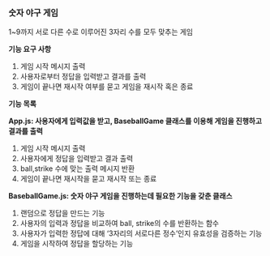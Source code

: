 ### 숫자 야구 게임

1~9까지 서로 다른 수로 이루어진 3자리 수를 모두 맞추는 게임

**기능 요구 사항**

1. 게임 시작 메시지 출력
2. 사용자로부터 정답을 입력받고 결과를 출력
3. 게임이 끝나면 재시작 여부를 묻고 게임을 재시작 혹은 종료

**기능 목록**

**App.js: 사용자에게 입력값을 받고, BaseballGame 클래스를 이용해 게임을 진행하고 결과를 출력**

1. 게임 시작 메시지 출력
2. 사용자에게 정답을 입력받고 결과 출력
3. ball,strike 수에 맞는 출력 메시지 반환
4. 게임이 끝나면 재시작을 묻고 재시작 또는 종료

**BaseballGame.js: 숫자 야구 게임을 진행하는데 필요한 기능을 갖춘 클래스**

1. 랜덤으로 정답을 만드는 기능
2. 사용자의 입력과 정답을 비교하여 ball, strike의 수를 반환하는 함수
3. 사용자가 입력한 정답에 대해 ‘3자리의 서로다른 정수’인지 유효성을 검증하는 기능
4. 게임을 시작하여 정답을 할당하는 기능
